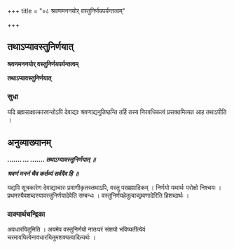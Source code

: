 +++
title = "०८ श्रवणमननयोर् वस्तुनिर्णयपर्यन्तत्वम्"

+++


## तथाऽप्यावस्तुनिर्णयात्

**श्रवणमननयोर् वस्तुनिर्णयपर्यन्तत्वम्**

**तथाऽप्यावस्तुनिर्णयात्**

### **सुधा**

यदि ब्रह्मसाक्षात्कारवन्तोऽपि देवाद्याः श्रवणाद्यनुतिष्ठन्ति तर्हि तस्य निरवधिकत्वं प्रसक्तमित्यत आह तथाऽपीति ।

## **अनुव्याख्यानम्**

***....... ... ....... तथाऽप्यावस्तुनिर्णयात् ॥***

***श्रवणं मननं चैव कर्तव्यं सर्वदैव हि ॥***

यद्यपि सूत्रकारेण देवाद्याचारः प्रमाणीकृतस्तथाऽपि, वस्तु परब्रह्मादिकम् । निर्णयो यथार्थः परोक्षो निश्चयः । प्रथमस्यैवशब्दस्यावस्तुनिर्णयादेवेति सम्बन्धः । वस्तुनिर्णयहेतुत्वाच्छ्रवणादेरिति हिशब्दार्थः ।

### **वाक्यार्थचन्द्रिका**

अवधारयितुमिति । अयमेव वस्तुनिर्णयो नातःपरं संशयो भविष्यतीत्येवं चरमावघित्वेनावधारयितुमशक्यत्वादित्यर्थः ।

